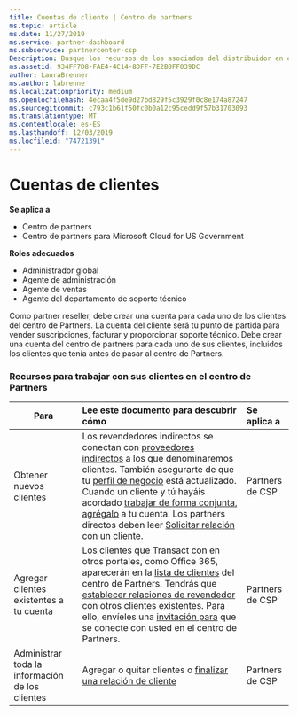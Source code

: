 ```yaml
---
title: Cuentas de cliente | Centro de partners
ms.topic: article
ms.date: 11/27/2019
ms.service: partner-dashboard
ms.subservice: partnercenter-csp
Description: Busque los recursos de los asociados del distribuidor en el centro de Partners. Esto incluye la necesidad de crear cuentas de cliente antes de vender suscripciones, factura u ofrecer soporte técnico.
ms.assetid: 934FF7D8-FAE4-4C14-8DFF-7E2B0FF039DC
author: LauraBrenner
ms.author: labrenne
ms.localizationpriority: medium
ms.openlocfilehash: 4ecaa4f5de9d27bd829f5c3929f0c8e174a87247
ms.sourcegitcommit: c793c1b61f50fc0b0a12c95cedd9f57b31703093
ms.translationtype: MT
ms.contentlocale: es-ES
ms.lasthandoff: 12/03/2019
ms.locfileid: "74721391"
---
```

# <a name="customer-accounts"></a>Cuentas de clientes

**Se aplica a**

-  Centro de partners
-  Centro de partners para Microsoft Cloud for US Government

**Roles adecuados**

- Administrador global
- Agente de administración
- Agente de ventas
- Agente del departamento de soporte técnico

Como partner reseller, debe crear una cuenta para cada uno de los clientes del centro de Partners. La cuenta del cliente será tu punto de partida para vender suscripciones, facturar y proporcionar soporte técnico. Debe crear una cuenta del centro de partners para cada uno de sus clientes, incluidos los clientes que tenía antes de pasar al centro de Partners.

### <a name="resources-for-working-with-your-customers-on-the-partner-center"></a>Recursos para trabajar con sus clientes en el centro de Partners

|**Para**   |**Lee este documento para descubrir cómo**   |**Se aplica a**|
|-----------------|:----------------------------|:--------------|
|Obtener nuevos clientes|Los revendedores indirectos se conectan con [proveedores indirectos](indirect-reseller-tasks-in-partner-center.md) a los que denominaremos clientes. También asegurarte de que tu [perfil de negocio](create-a-marketing-profile.md) está actualizado. Cuando un cliente y tú hayáis acordado [trabajar de forma conjunta](responding-to-referrals.md), [agrégalo](add-a-new-customer.md) a tu cuenta. Los partners directos deben leer [ Solicitar relación con un cliente](request-a-relationship-with-a-customer.md).|Partners de CSP|
|Agregar clientes existentes a tu cuenta   | Los clientes que Transact con en otros portales, como Office 365, aparecerán en la [lista de clientes](see-your-customer-list.md) del centro de Partners. Tendrás que [establecer relaciones de revendedor](indirect-reseller-tasks-in-partner-center.md) con otros clientes existentes. Para ello, envíeles una [invitación para](responding-to-referrals.md) que se conecte con usted en el centro de Partners.   | Partners de CSP   |
|Administrar toda la información de los clientes   | Agregar o quitar clientes o [finalizar una relación de cliente](remove-a-relationship.md)|   Partners de CSP |
